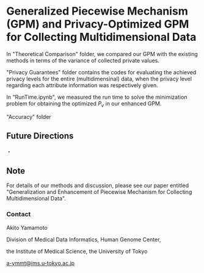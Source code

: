 # Generalized Piecewise Mechanism (GPM) and Privacy-Optimized GPM for Collecting Multidimensional Data

In "Theoretical Comparison" folder, we compared our GPM with the existing methods in terms of the variance of collected private values.

"Privacy Guarantees" folder contains the codes for evaluating the achieved privacy levels for the entire (multidimensinal) data, when the privacy level regarding each attribute information was respectively given.

In "RunTime.ipynb", we measured the run time to solve the minimization problem for obtaining the optimized $P_v$ in our enhanced GPM.

"Accuracy" folder 


## Future Directions

・ 

## Note

For details of our methods and discussion, please see our paper entitled "Generalization and Enhancement of Piecewise Mechanism for Collecting Multidimensional Data".

### Contact
Akito Yamamoto

Division of Medical Data Informatics, Human Genome Center,

the Institute of Medical Science, the University of Tokyo

a-ymmt@ims.u-tokyo.ac.jp
